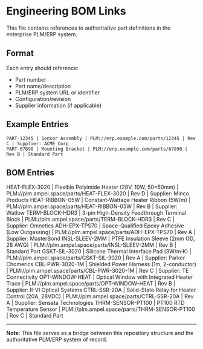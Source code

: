 # Engineering BOM Links

This file contains references to authoritative part definitions in the enterprise PLM/ERP system.

## Format

Each entry should reference:
- Part number
- Part name/description
- PLM/ERP system URL or identifier
- Configuration/revision
- Supplier information (if applicable)

## Example Entries

```
PART-12345 | Sensor Assembly | PLM://erp.example.com/parts/12345 | Rev C | Supplier: ACME Corp
PART-67890 | Mounting Bracket | PLM://erp.example.com/parts/67890 | Rev B | Standard Part
```

## BOM Entries

HEAT-FLEX-3020 | Flexible Polyimide Heater (28V, 10W, 50×50mm) | PLM://plm.ampel.space/parts/HEAT-FLEX-3020 | Rev D | Supplier: Minco Products
HEAT-RIBBON-05W | Constant-Wattage Heater Ribbon (5W/m) | PLM://plm.ampel.space/parts/HEAT-RIBBON-05W | Rev B | Supplier: Watlow
TERM-BLOCK-HDR3 | 3-pin High-Density Feedthrough Terminal Block | PLM://plm.ampel.space/parts/TERM-BLOCK-HDR3 | Rev C | Supplier: Omnetics
ADH-EPX-TPS70 | Space-Qualified Epoxy Adhesive (Low Outgassing) | PLM://plm.ampel.space/parts/ADH-EPX-TPS70 | Rev A | Supplier: MasterBond
INSL-SLEEV-2MM | PTFE Insulation Sleeve (2mm OD, 28 AWG) | PLM://plm.ampel.space/parts/INSL-SLEEV-2MM | Rev B | Standard Part
GSKT-SIL-3020 | Silicone Thermal Interface Pad (3W/m·K) | PLM://plm.ampel.space/parts/GSKT-SIL-3020 | Rev A | Supplier: Parker Chomerics
CBL-PWR-3020-1M | Shielded Power Harness (1m, 2-conductor) | PLM://plm.ampel.space/parts/CBL-PWR-3020-1M | Rev C | Supplier: TE Connectivity
OPT-WINDOW-HEAT | Optical Window with Integrated Heater Trace | PLM://plm.ampel.space/parts/OPT-WINDOW-HEAT | Rev B | Supplier: II-VI Optical Systems
CTRL-SSR-20A | Solid-State Relay for Heater Control (20A, 28VDC) | PLM://plm.ampel.space/parts/CTRL-SSR-20A | Rev A | Supplier: Sensata Technologies
THRM-SENSOR-PT100 | PT100 RTD Temperature Sensor | PLM://plm.ampel.space/parts/THRM-SENSOR-PT100 | Rev C | Standard Part

---

**Note**: This file serves as a bridge between this repository structure and the authoritative PLM/ERP system of record.

